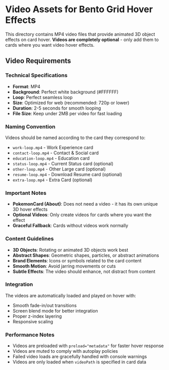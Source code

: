 # Video Assets for Bento Grid Hover Effects

This directory contains MP4 video files that provide animated 3D object effects on card hover. **Videos are completely optional** - only add them to cards where you want video hover effects.

## Video Requirements

### Technical Specifications
- **Format**: MP4
- **Background**: Perfect white background (#FFFFFF)
- **Loop**: Perfect seamless loop
- **Size**: Optimized for web (recommended: 720p or lower)
- **Duration**: 2-5 seconds for smooth looping
- **File Size**: Keep under 2MB per video for fast loading

### Naming Convention
Videos should be named according to the card they correspond to:
- `work-loop.mp4` - Work Experience card
- `contact-loop.mp4` - Contact & Social card
- `education-loop.mp4` - Education card
- `status-loop.mp4` - Current Status card (optional)
- `other-loop.mp4` - Other Large card (optional)
- `resume-loop.mp4` - Download Resume card (optional)
- `extra-loop.mp4` - Extra Card (optional)

### Important Notes
- **PokemonCard (About)**: Does not need a video - it has its own unique 3D hover effects
- **Optional Videos**: Only create videos for cards where you want the effect
- **Graceful Fallback**: Cards without videos work normally

### Content Guidelines
- **3D Objects**: Rotating or animated 3D objects work best
- **Abstract Shapes**: Geometric shapes, particles, or abstract animations
- **Brand Elements**: Icons or symbols related to the card content
- **Smooth Motion**: Avoid jarring movements or cuts
- **Subtle Effects**: The video should enhance, not distract from content

### Integration
The videos are automatically loaded and played on hover with:
- Smooth fade-in/out transitions
- Screen blend mode for better integration
- Proper z-index layering
- Responsive scaling

### Performance Notes
- Videos are preloaded with `preload="metadata"` for faster hover response
- Videos are muted to comply with autoplay policies
- Failed video loads are gracefully handled with console warnings
- Videos are only loaded when `videoPath` is specified in card data 